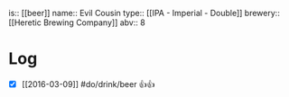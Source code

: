 is:: [[beer]]
name:: Evil Cousin
type:: [[IPA - Imperial - Double]]
brewery:: [[Heretic Brewing Company]]
abv:: 8

# Log
- [x] [[2016-03-09]] #do/drink/beer 👍👍
